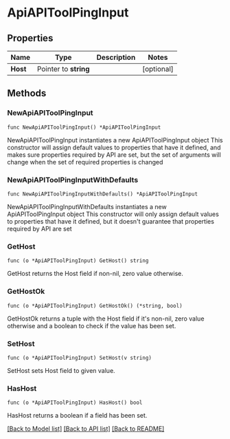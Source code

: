 # ApiAPIToolPingInput

## Properties

Name | Type | Description | Notes
------------ | ------------- | ------------- | -------------
**Host** | Pointer to **string** |  | [optional] 

## Methods

### NewApiAPIToolPingInput

`func NewApiAPIToolPingInput() *ApiAPIToolPingInput`

NewApiAPIToolPingInput instantiates a new ApiAPIToolPingInput object
This constructor will assign default values to properties that have it defined,
and makes sure properties required by API are set, but the set of arguments
will change when the set of required properties is changed

### NewApiAPIToolPingInputWithDefaults

`func NewApiAPIToolPingInputWithDefaults() *ApiAPIToolPingInput`

NewApiAPIToolPingInputWithDefaults instantiates a new ApiAPIToolPingInput object
This constructor will only assign default values to properties that have it defined,
but it doesn't guarantee that properties required by API are set

### GetHost

`func (o *ApiAPIToolPingInput) GetHost() string`

GetHost returns the Host field if non-nil, zero value otherwise.

### GetHostOk

`func (o *ApiAPIToolPingInput) GetHostOk() (*string, bool)`

GetHostOk returns a tuple with the Host field if it's non-nil, zero value otherwise
and a boolean to check if the value has been set.

### SetHost

`func (o *ApiAPIToolPingInput) SetHost(v string)`

SetHost sets Host field to given value.

### HasHost

`func (o *ApiAPIToolPingInput) HasHost() bool`

HasHost returns a boolean if a field has been set.


[[Back to Model list]](../README.md#documentation-for-models) [[Back to API list]](../README.md#documentation-for-api-endpoints) [[Back to README]](../README.md)


